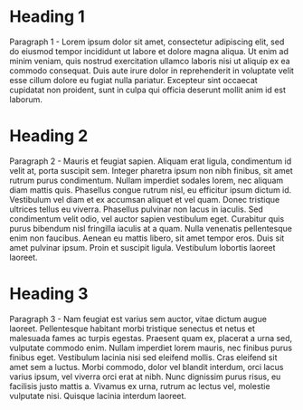 <!doctype html>
<html>
<head>
<meta charset="utf-8">
<title>Layout</title>

</head>

<body>
<div id="block1">
<h1>Heading 1</h1>
<p>Paragraph 1 - Lorem ipsum dolor sit amet, consectetur adipiscing elit, sed do eiusmod tempor incididunt ut labore et dolore magna aliqua. Ut enim ad minim veniam, quis nostrud exercitation ullamco laboris nisi ut aliquip ex ea commodo consequat. Duis aute irure dolor in reprehenderit in voluptate velit esse cillum dolore eu fugiat nulla pariatur. Excepteur sint occaecat cupidatat non proident, sunt in culpa qui officia deserunt mollit anim id est laborum.</p>
</div>

<div id="block2">
<h1>Heading 2</h1>
 <p>Paragraph 2 - Mauris et feugiat sapien. Aliquam erat ligula, condimentum id velit at, porta suscipit sem. Integer pharetra ipsum non nibh finibus, sit amet rutrum purus condimentum. Nullam imperdiet sodales lorem, nec aliquam diam mattis quis. Phasellus congue rutrum nisl, eu efficitur ipsum dictum id. Vestibulum vel diam et ex accumsan aliquet et vel quam. Donec tristique ultrices tellus eu viverra. Phasellus pulvinar non lacus in iaculis. Sed condimentum velit odio, vel auctor sapien vestibulum eget. Curabitur quis purus bibendum nisl fringilla iaculis at a quam. Nulla venenatis pellentesque enim non faucibus. Aenean eu mattis libero, sit amet tempor eros. Duis sit amet pulvinar ipsum. Proin et suscipit ligula. Vestibulum lobortis laoreet laoreet.</p>
 </div>
 
 <div id="block3">
<h1>Heading 3</h1>
<p>Paragraph 3 - Nam feugiat est varius sem auctor, vitae dictum augue laoreet. Pellentesque habitant morbi tristique senectus et netus et malesuada fames ac turpis egestas. Praesent quam ex, placerat a urna sed, vulputate commodo enim. Nullam imperdiet lorem mauris, nec finibus purus finibus eget. Vestibulum lacinia nisi sed eleifend mollis. Cras eleifend sit amet sem a luctus. Morbi commodo, dolor vel blandit interdum, orci lacus varius ipsum, vel viverra orci erat at nibh. Nunc dignissim purus risus, eu facilisis justo mattis a. Vivamus ex urna, rutrum ac lectus vel, molestie vulputate nisi. Quisque lacinia interdum laoreet.</p> 
</div>

</body>
</html>
